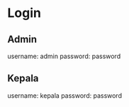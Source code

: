 # Login
## Admin 
username: admin
password: password
## Kepala 
username: kepala
password: password
